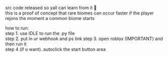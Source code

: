 src code released so yall can learn from it 🙏  
this is a proof of concept that rare biomes can occur faster if the player rejons the moment a common biome starts  

how to run:  
step 1. use IDLE to run the .py file  
step 2. put in ur webhook and ps link 
step 3. open roblox (IMPORTANT) and then run it  
step 4 (if u want). autoclick the start button area  

